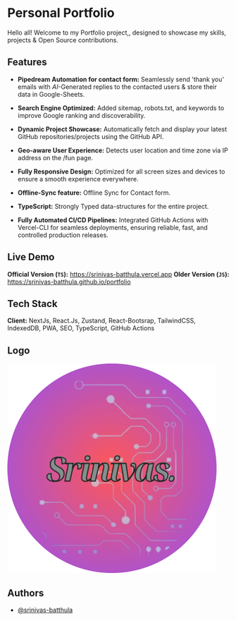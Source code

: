 # Personal Portfolio

Hello all! Welcome to my Portfolio project,, designed to showcase my skills, projects & Open Source contributions.


## Features

- **Pipedream Automation for contact form:** Seamlessly send 'thank you' emails with _AI_-Generated replies to the contacted users & store their data in Google-Sheets.

- **Search Engine Optimized:** Added sitemap, robots.txt, and keywords to improve Google ranking and discoverability.

- **Dynamic Project Showcase:** Automatically fetch and display your latest GitHub repositories/projects using the GitHub API.

- **Geo-aware User Experience:** Detects user location and time zone via IP address on the /fun page.

- **Fully Responsive Design:** Optimized for all screen sizes and devices to ensure a smooth experience everywhere.

- **Offline-Sync feature:** Offline Sync for Contact form.

- **TypeScript:** Strongly Typed data-structures for the entire project.

- **Fully Automated CI/CD Pipelines:** Integrated GitHub Actions with Vercel-CLI for seamless deployments, ensuring reliable, fast, and controlled production releases.


## Live Demo

**Official Version (```TS```):** https://srinivas-batthula.vercel.app
**Older Version (```JS```):** https://srinivas-batthula.github.io/portfolio


## Tech Stack

**Client:** NextJs, React.Js, Zustand, React-Bootsrap, TailwindCSS, IndexedDB, PWA, SEO, TypeScript, GitHub Actions


## Logo

![Logo](https://github.com/srinivas-batthula/portfolio/blob/main/public/icon.png)


## Authors

- [@srinivas-batthula](https://www.github.com/srinivas-batthula)
